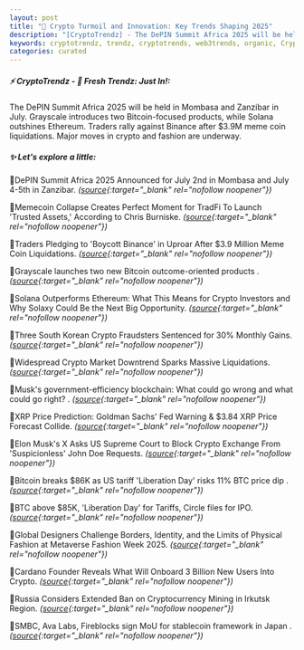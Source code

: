```yaml
---
layout: post
title: "🌌 Crypto Turmoil and Innovation: Key Trends Shaping 2025"
description: "[CryptoTrendz] - The DePIN Summit Africa 2025 will be held in Mombasa and Zanzibar in July. Grayscale introduces two Bitcoin-focused products, while Solana outshines Ethereum. Traders rally against Binance after $3.9M meme coin liquidations. Major moves in crypto and fashion are underway."
keywords: cryptotrendz, trendz, cryptotrends, web3trends, organic, Crypto, Japan, stablecoin, AI, Africa, Market, Investors, BTC, XRP, Bitcoin, Mining
categories: curated
---
```


##### ⚡ CryptoTrendz - 📌 *Fresh Trendz: Just In!:*

The DePIN Summit Africa 2025 will be held in Mombasa and Zanzibar in July. Grayscale introduces two Bitcoin-focused products, while Solana outshines Ethereum. Traders rally against Binance after $3.9M meme coin liquidations. Major moves in crypto and fashion are underway.

##### ✨ *Let's explore a little:*


🔹DePIN Summit Africa 2025 Announced for July 2nd in Mombasa and July 4-5th in Zanzibar. *([source](https://s.avyag.com/pza6){:target="_blank" rel="nofollow noopener"})*

🔹Memecoin Collapse Creates Perfect Moment for TradFi To Launch 'Trusted Assets,' According to Chris Burniske. *([source](https://s.avyag.com/1wav){:target="_blank" rel="nofollow noopener"})*

🔹Traders Pledging to 'Boycott Binance' in Uproar After $3.9 Million Meme Coin Liquidations. *([source](https://s.avyag.com/s1rm){:target="_blank" rel="nofollow noopener"})*

🔹Grayscale launches two new Bitcoin outcome-oriented products . *([source](https://s.avyag.com/lun4){:target="_blank" rel="nofollow noopener"})*

🔹Solana Outperforms Ethereum: What This Means for Crypto Investors and Why Solaxy Could Be the Next Big Opportunity. *([source](https://s.avyag.com/tfae){:target="_blank" rel="nofollow noopener"})*

🔹Three South Korean Crypto Fraudsters Sentenced for 30% Monthly Gains. *([source](https://s.avyag.com/ophx){:target="_blank" rel="nofollow noopener"})*

🔹Widespread Crypto Market Downtrend Sparks Massive Liquidations. *([source](https://s.avyag.com/rda3){:target="_blank" rel="nofollow noopener"})*

🔹Musk's government-efficiency blockchain: What could go wrong and what could go right? . *([source](https://s.avyag.com/awam){:target="_blank" rel="nofollow noopener"})*

🔹XRP Price Prediction: Goldman Sachs' Fed Warning & $3.84 XRP Price Forecast Collide. *([source](https://s.avyag.com/wt5t){:target="_blank" rel="nofollow noopener"})*

🔹Elon Musk's X Asks US Supreme Court to Block Crypto Exchange From 'Suspicionless' John Doe Requests. *([source](https://s.avyag.com/qvff){:target="_blank" rel="nofollow noopener"})*

🔹Bitcoin breaks $86K as US tariff 'Liberation Day' risks 11% BTC price dip . *([source](https://s.avyag.com/ypyu){:target="_blank" rel="nofollow noopener"})*

🔹BTC above $85K, 'Liberation Day' for Tariffs, Circle files for IPO. *([source](https://s.avyag.com/8epv){:target="_blank" rel="nofollow noopener"})*

🔹Global Designers Challenge Borders, Identity, and the Limits of Physical Fashion at Metaverse Fashion Week 2025. *([source](https://s.avyag.com/eml7){:target="_blank" rel="nofollow noopener"})*

🔹Cardano Founder Reveals What Will Onboard 3 Billion New Users Into Crypto. *([source](https://s.avyag.com/g2o2){:target="_blank" rel="nofollow noopener"})*

🔹Russia Considers Extended Ban on Cryptocurrency Mining in Irkutsk Region. *([source](https://s.avyag.com/l9fi){:target="_blank" rel="nofollow noopener"})*

🔹SMBC, Ava Labs, Fireblocks sign MoU for stablecoin framework in Japan . *([source](https://s.avyag.com/7qts){:target="_blank" rel="nofollow noopener"})*
